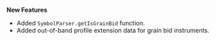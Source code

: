 **New Features**

* Added `SymbolParser.getIsGrainBid` function.
* Added out-of-band profile extension data for grain bid instruments.
